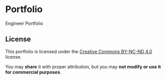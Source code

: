 # Portfolio
Engineer Portfolio

## License

This portfolio is licensed under the [Creative Commons BY-NC-ND 4.0](https://creativecommons.org/licenses/by-nc-nd/4.0/) license.

You may **share** it with proper attribution, but you may **not modify or use it for commercial purposes**.
